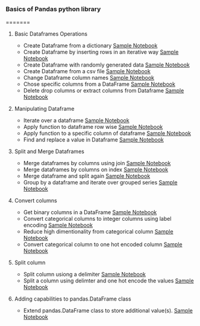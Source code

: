 ### Basics of Pandas python library
=======

1. Basic Dataframes Operations
    - Create Dataframe from a dictionary [Sample Notebook](https://github.com/vi3k6i5/pandas_basics/blob/master/1_a_create_a_dataframe_from_dictonary.ipynb)
    - Create Dataframe by inserting rows in an iterative way [Sample Notebook](https://github.com/vi3k6i5/pandas_basics/blob/master/1_b_create_a_dataframe_by_iterating_and_inserting_rows_.ipynb)
    - Create Dataframe with randomly generated data [Sample Notebook](https://github.com/vi3k6i5/pandas_basics/blob/master/1_c_create_dataframe_from_a_csv_file.ipynb)
    - Create Dataframe from a csv file [Sample Notebook](https://github.com/vi3k6i5/pandas_basics/blob/master/1_d_change_column_names.ipynb)
    - Change Dataframe column names [Sample Notebook](https://github.com/vi3k6i5/pandas_basics/blob/master/1_e_selecting_columns_or_choosing_columns.ipynb)
    - Chose specific columns from a DataFrame [Sample Notebook](https://github.com/vi3k6i5/pandas_basics/blob/master/1_f_drop_or_delete_a_column.ipynb)
    - Delete drop columns or extract columns from Dataframe [Sample Notebook](https://github.com/vi3k6i5/pandas_basics/blob/master/1_g_create_a_dataframe_with_randomly_generated_data.ipynb)

2. Manipulating Dataframe
    - Iterate over a dataframe [Sample Notebook](https://github.com/vi3k6i5/pandas_basics/blob/master/2_a_iterate_over_a_dataframe.ipynb)
    - Apply function to dataframe row wise [Sample Notebook](https://github.com/vi3k6i5/pandas_basics/blob/master/2_b_apply_a_function_row_wise.ipynb)
    - Apply function to a specific column of dataframe [Sample Notebook](https://github.com/vi3k6i5/pandas_basics/blob/master/2_c_apply_a_function_to_a_column.ipynb)
    - Find and replace a value in Dataframe [Sample Notebook](https://github.com/vi3k6i5/pandas_basics/blob/master/2_d_find_and_replace_a_value_in_dataframe_column.ipynb)

3. Split and Merge Dataframes
    - Merge dataframes by columns using join [Sample Notebook](https://github.com/vi3k6i5/pandas_basics/blob/master/3_a_merge_dataframes_by_joining_columns.ipynb)
    - Merge dataframes by columns on index [Sample Notebook](https://github.com/vi3k6i5/pandas_basics/blob/master/3_b_merge_dataframe_by_columns_on_index.ipynb)
    - Merge dataframe and split again [Sample Notebook](https://github.com/vi3k6i5/pandas_basics/blob/master/3_c_merge_two_dataframes_and_split_again.ipynb)
    - Group by a dataframe and iterate over grouped series [Sample Notebook](https://github.com/vi3k6i5/pandas_basics/blob/master/3_d_group_by_and_interate.ipynb)

4. Convert columns
    - Get binary columns in a DataFrame [Sample Notebook](https://github.com/vi3k6i5/pandas_basics/blob/master/4_a_get_binary_or_logical_columns_from_dataframe.ipynb)
    - Convert categorical columns to integer columns using label encoding [Sample Notebook](https://github.com/vi3k6i5/pandas_basics/blob/master/4_b_convert_categorical_columns_to_label_encoded_columns_or_integer_column.ipynb)
    - Reduce high dimentionality from categorical column [Sample Notebook](https://github.com/vi3k6i5/pandas_basics/blob/master/4_c_reduce_dimension_of_categorical_column.ipynb)
    - Convert categorical column to one hot encoded column [Sample Notebook](https://github.com/vi3k6i5/pandas_basics/blob/master/4_d_convert_categorical_columns_to_one_hot_encoded_columns.ipynb)

5. Split column
    - Split column usiong a delimiter [Sample Notebook](https://github.com/vi3k6i5/pandas_basics/blob/master/5_a_split_a_column_into_multiple_columns_based_on_delimiter.ipynb)
    - Split a column using delimter and one hot encode the values [Sample Notebook](https://github.com/vi3k6i5/pandas_basics/blob/master/5_b_split_a_column_into_multiple_columns_one_hot_encoding.ipynb)
    
6. Adding capabilities to pandas.DataFrame class
    - Extend pandas.DataFrame class to store additional value(s). [Sample Notebook](https://github.com/vi3k6i5/pandas_basics/blob/master/6_a_extending_dataframe_capabilities.ipynb)

